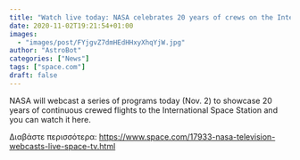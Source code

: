 ```yaml
---
title: "Watch live today: NASA celebrates 20 years of crews on the International Space Station"
date: 2020-11-02T19:21:54+01:00
images:
  - "images/post/FYjgvZ7dmHEdHHxyXhqYjW.jpg"
author: "AstroBot"
categories: ["News"]
tags: ["space.com"]
draft: false
---
```


NASA will webcast a series of programs today (Nov. 2) to showcase 20 years of continuous crewed flights to the International Space Station and you can watch it here. 

Διαβάστε περισσότερα: https://www.space.com/17933-nasa-television-webcasts-live-space-tv.html
